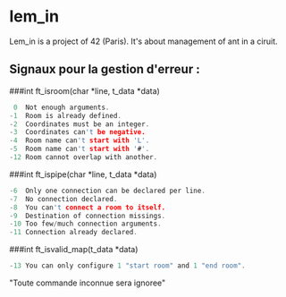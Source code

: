 # lem_in
Lem_in is a project of 42 (Paris).
It's about management of ant in a ciruit.

## Signaux pour la gestion d'erreur :
###int	ft_isroom(char *line, t_data *data)
```C
 0	Not enough arguments.
-1	Room is already defined.
-2	Coordinates must be an integer.
-3	Coordinates can't be negative.
-4	Room name can't start with 'L'.
-5	Room name can't start with '#'.
-12	Room cannot overlap with another.
```
###int	ft_ispipe(char *line, t_data *data)
```C
-6	Only one connection can be declared per line.
-7	No connection declared.
-8	You can't connect a room to itself.
-9	Destination of connection missings.
-10	Too few/much connection arguments.
-11	Connection already declared.
```
###int	ft_isvalid_map(t_data *data)
```C
-13	You can only configure 1 "start room" and 1 "end room".
```
"Toute commande inconnue sera ignoree"

